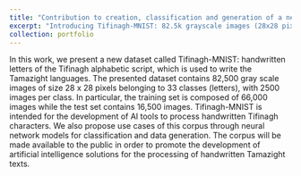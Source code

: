```yaml
---
title: "Contribution to creation, classification and generation of a new hand-written Tifinagh alphabet letters dataset using ANN, CNN and GAN"
excerpt: "Introducing Tifinagh-MNIST: 82.5k grayscale images (28x28 pixels) of handwritten Tifinagh letters used in Tamazight languages. 33 classes with 2.5k images each. Training set: 66k images. Test set: 16.5k images. AI tools development, classification, and data generation applications. Publicly available to advance AI for Tamazight text processing.<br/><img src='/images/port4.png'>"
collection: portfolio
---
```


In this work, we present a new dataset called Tifinagh-MNIST: handwritten letters of the Tifinagh alphabetic script, which is used to write the Tamazight languages. The presented dataset contains 82,500 gray scale images of size 28 x 28 pixels belonging to 33 classes (letters), with 2500 images per class. In particular, the training set is composed of 66,000 images while the test set contains 16,500 images. Tifinagh-MNIST is intended for the development of AI tools to process handwritten Tifinagh characters. We also propose use cases of this corpus through neural network models for classification and data generation. The corpus will be made available to the public in order to promote the development of artificial intelligence solutions for the processing of handwritten Tamazight texts.
